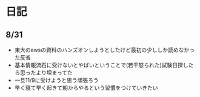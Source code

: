 # 日記

## 8/31
- 東大のawsの資料のハンズオンしようとしたけど最初の少ししか読めなかった反省
- 基本情報流石に受けないとやばいということで(若干怒られた)試験日探したら思ったより埋まってた
- 一旦11/9に受けようと思う頑張ろう
- 早く寝て早く起きて朝からやるという習慣をつけていきたい
